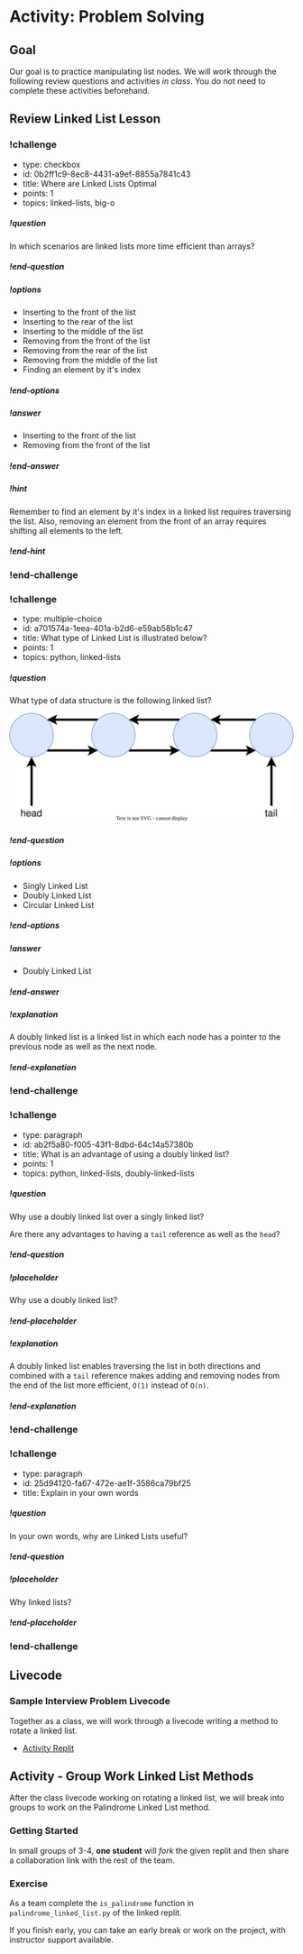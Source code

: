 # Activity:  Problem Solving

## Goal

Our goal is to practice manipulating list nodes. We will work through the following review questions and activities _in class_. You do not need to complete these activities beforehand.

## Review Linked List Lesson

<!-- >>>>>>>>>>>>>>>>>>>>>> BEGIN CHALLENGE >>>>>>>>>>>>>>>>>>>>>> -->

### !challenge

* type: checkbox
* id: 0b2ff1c9-8ec8-4431-a9ef-8855a7841c43
* title: Where are Linked Lists Optimal
* points: 1
* topics: linked-lists, big-o

##### !question

In which scenarios are linked lists more time efficient than arrays?

##### !end-question

##### !options

* Inserting to the front of the list
* Inserting to the rear of the list
* Inserting to the middle of the list
* Removing from the front of the list
* Removing from the rear of the list
* Removing from the middle of the list
* Finding an element by it's index

##### !end-options

##### !answer

* Inserting to the front of the list
* Removing from the front of the list

##### !end-answer

##### !hint

Remember to find an element by it's index in a linked list requires traversing the list. Also, removing an element from the front of an array requires shifting all elements to the left.

##### !end-hint

### !end-challenge

<!-- ======================= END CHALLENGE ======================= -->

<!-- >>>>>>>>>>>>>>>>>>>>>> BEGIN CHALLENGE >>>>>>>>>>>>>>>>>>>>>> -->
<!-- Replace everything in square brackets [] and remove brackets  -->

### !challenge

* type: multiple-choice
* id: a701574a-1eea-401a-b2d6-e59ab58b1c47
* title: What type of Linked List is illustrated below?
* points: 1
* topics: python, linked-lists

##### !question

What type of data structure is the following linked list?

![Linked List Example Drawing](./images/linkedlist.svg)

##### !end-question

##### !options

* Singly Linked List
* Doubly Linked List
* Circular Linked List

##### !end-options

##### !answer

* Doubly Linked List

##### !end-answer

##### !explanation

A doubly linked list is a linked list in which each node has a pointer to the previous node as well as the next node.

##### !end-explanation

### !end-challenge

<!-- ======================= END CHALLENGE ======================= -->

<!-- >>>>>>>>>>>>>>>>>>>>>> BEGIN CHALLENGE >>>>>>>>>>>>>>>>>>>>>> -->
<!-- Replace everything in square brackets [] and remove brackets  -->

### !challenge

* type: paragraph
* id: ab2f5a80-f005-43f1-8dbd-64c14a57380b
* title: What is an advantage of using a doubly linked list?
* points: 1
* topics: python, linked-lists, doubly-linked-lists

##### !question

Why use a doubly linked list over a singly linked list?

Are there any advantages to having a `tail` reference as well as the `head`?

##### !end-question

##### !placeholder

Why use a doubly linked list?

##### !end-placeholder

##### !explanation

A doubly linked list enables traversing the list in both directions and combined with a `tail` reference makes adding and removing nodes from the end of the list more efficient, `O(1)` instead of `O(n)`.

##### !end-explanation

### !end-challenge

<!-- ======================= END CHALLENGE ======================= -->

<!-- >>>>>>>>>>>>>>>>>>>>>> BEGIN CHALLENGE >>>>>>>>>>>>>>>>>>>>>> -->

### !challenge

* type: paragraph
* id: 25d94120-fa67-472e-ae1f-3586ca79bf25
* title: Explain in your own words

##### !question

In your own words, why are Linked Lists useful?

##### !end-question

##### !placeholder

Why linked lists?

##### !end-placeholder

### !end-challenge

<!-- ======================= END CHALLENGE ======================= -->

## Livecode

### Sample Interview Problem Livecode

Together as a class, we will work through a livecode writing a method to rotate a linked list.

- [Activity Replit](https://replit.com/@adadev/linked-list-practice#README.md)

## Activity - Group Work Linked List Methods

After the class livecode working on rotating a linked list, we will break into groups to work on the Palindrome Linked List method.

### Getting Started

In small groups of 3-4, **one student** will *fork* the given replit and then share a collaboration link with the rest of the team.

### Exercise

As a team complete the `is_palindrome` function in `palindrome_linked_list.py` of the linked replit.

If you finish early, you can take an early break or work on the project, with instructor support available.